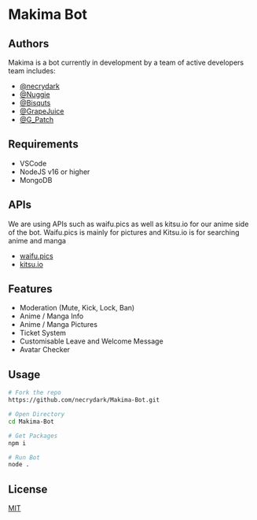 # Makima Bot

## Authors

Makima is a bot currently in development by a team of active developers team includes:

- [@necrydark](https://github.com/necrydark)
- [@Nuggie](https://github.com/Nuggie67)
- [@Bisquts](https://github.com/MorganMartin56)
- [@GrapeJuice](https://github.com/TheGrapeJuice)
- [@G_Patch](https://github.com/Gpatch)

## Requirements

- VSCode
- NodeJS v16 or higher
- MongoDB

## APIs

We are using APIs such as waifu.pics as well as kitsu.io for our anime side of the bot.
Waifu.pics is mainly for pictures and Kitsu.io is for searching anime and manga

- [waifu.pics](https://waifu.pics/docs)
- [kitsu.io](https://kitsu.docs.apiary.io/#)

## Features

- Moderation (Mute, Kick, Lock, Ban)
- Anime / Manga Info
- Anime / Manga Pictures
- Ticket System
- Customisable Leave and Welcome Message
- Avatar Checker

## Usage

```bash
# Fork the repo
https://github.com/necrydark/Makima-Bot.git

# Open Directory
cd Makima-Bot

# Get Packages
npm i

# Run Bot
node .
```

## License

[MIT](https://choosealicense.com/licenses/mit/)
